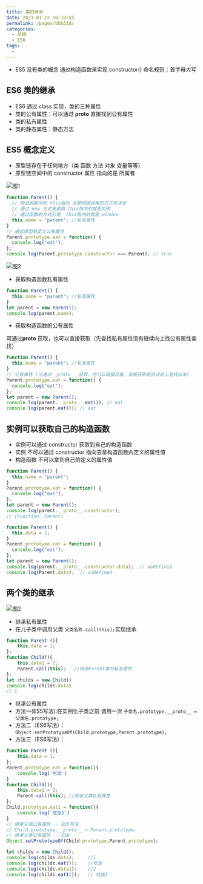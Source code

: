 ```yaml
---
title: 类的继承
date: 2021-01-22 10:10:55
permalink: /pages/bbb31d/
categories:
  - 前端
  - ES6
tags:
  -
---
```


- ES5 没有类的概念 通过构造函数来实现 constructor() 命名规则：首字母大写

## ES6 类的继承

- ES6 通过 class 实现，类的三种属性
- 类的公有属性：可以通过 **proto** 直接找到公有属性
- 类的私有属性
- 类的静态属性：静态方法

## ES5 概念定义

- 原型链存在于任何地方（类 函数 方法 对象 变量等等）
- 原型链空间中的 constructor 属性 指向的是 所属者

![图1](/img/es6/010801.png)

```js
function Parent() {
  // 构造函数中的 this指向 主要根据调用的方式来决定
  // 通过 new 方式来调用 this指向的就是实例
  // 通过函数的方式引用  this指向的就是 window
  this.name = "parent"; //私有属性
}
// 通过原型链定义公有属性
Parent.prototype.eat = function() {
  console.log("eat");
};
console.log(Parent.prototype.constructor === Parent); // true
```

![图2](/img/es6/010802.png)

-  获取构造函数私有属性

```js
function Parent() {
  this.name = "parent"; //私有属性
}
let parent = new Parent();
console.log(parent.name);
```

- 获取构造函数的公有属性

可通过**proto** 获取，也可以直接获取（先查找私有属性没有继续向上找公有属性查找）

```js
function Parent() {
  this.name = "parent"; //私有属性
}
// 公有属性 (可通过__proto__ 获取，也可以直接获取，直接获取是自动向上查找出来)
Parent.prototype.eat = function() {
  console.log("eat");
};
let parent = new Parent();
console.log(parent.__proto__.eat()); // eat
console.log(parent.eat()); // eat
```

## 实例可以获取自己的构造函数

- 实例可以通过 constructor 获取到自己的构造函数
- 实例 不可以通过 constructor 指向去拿构造函数内定义的属性值
- 构造函数 不可以拿到自己的定义的属性值

```js
function Parent() {
  this.name = "parent";
}
Parent.prototype.eat = function() {
  console.log("eat");
};
let parent = new Parent();
console.log(parent.__proto__.constructor);
// [Function: Parent]
```

```js
function Parent() {
  this.data = 1;
}
Parent.prototype.eat = function() {
  console.log("eat");
};
let parent = new Parent();
console.log(parent.__proto__.constructor.data);  // undefined
console.log(Parent.data);  // undefined
```

## 两个类的继承

![图2](/img/es6/010803.png)

- 继承私有属性   
- 在儿子类中调用父类 `父类名称.call(this);`实现继承

```js
function Parent (){
    this.data = 1;
};
function Child(){
    this.data1 = 2;
    Parent.call(this);   //继承Parent类的私有属性
};
let childs = new Child()
console.log(childs.data)
// 1
```
- 继承公有属性
- 方法一(ES5写法):在实例化子类之前 调用一次 `子类名.prototype.__proto__ = 父类名.prototype;`
- 方法二（ES6写法）：`Object.setPrototypeOf(Child.prototype,Parent.prototype);`
- 方法三（ES6写法）：
```js
function Parent (){
    this.data = 1;
};
Parent.prototype.eat = function(){
    console.log('吃饭')
}
function Child(){
    this.data1 = 2;
    Parent.call(this); //继承父类私有属性
};
Child.prototype.eat1 = function(){
    console.log('吃饭1')
}
// 继承父类公有属性 -- ES5写法
// Child.prototype.__proto__ = Parent.prototype;
// 继承父类公有属性 -- ES6
Object.setPrototypeOf(Child.prototype,Parent.prototype);

let childs = new Child();
console.log(childs.data);     //1
console.log(childs.eat());    //吃饭
console.log(childs.data1);    //2
console.log(childs.eat1());   // 吃饭1
```
